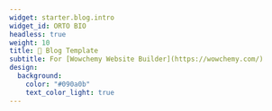 ```yaml
---
widget: starter.blog.intro
widget_id: ORTO BIO
headless: true
weight: 10
title: 🍅 Blog Template
subtitle: For [Wowchemy Website Builder](https://wowchemy.com/)
design:
  background:
    color: "#090a0b"
    text_color_light: true
---
```

